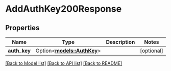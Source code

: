 # AddAuthKey200Response

## Properties

Name | Type | Description | Notes
------------ | ------------- | ------------- | -------------
**auth_key** | Option<[**models::AuthKey**](AuthKey.md)> |  | [optional]

[[Back to Model list]](../README.md#documentation-for-models) [[Back to API list]](../README.md#documentation-for-api-endpoints) [[Back to README]](../README.md)


